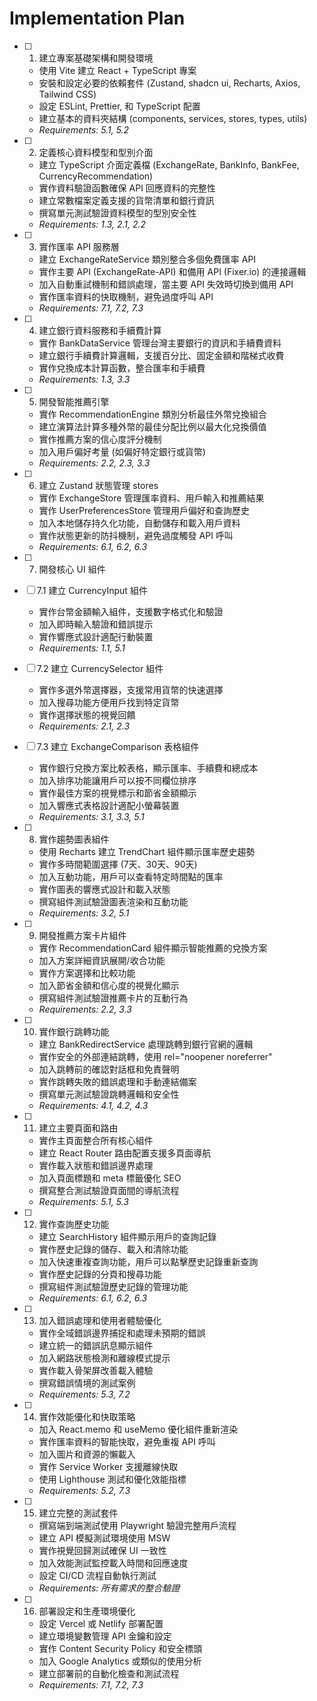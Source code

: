 # Implementation Plan

- [ ] 1. 建立專案基礎架構和開發環境
  - 使用 Vite 建立 React + TypeScript 專案
  - 安裝和設定必要的依賴套件 (Zustand, shadcn ui, Recharts, Axios, Tailwind CSS)
  - 設定 ESLint, Prettier, 和 TypeScript 配置
  - 建立基本的資料夾結構 (components, services, stores, types, utils)
  - _Requirements: 5.1, 5.2_

- [ ] 2. 定義核心資料模型和型別介面
  - 建立 TypeScript 介面定義檔 (ExchangeRate, BankInfo, BankFee, CurrencyRecommendation)
  - 實作資料驗證函數確保 API 回應資料的完整性
  - 建立常數檔案定義支援的貨幣清單和銀行資訊
  - 撰寫單元測試驗證資料模型的型別安全性
  - _Requirements: 1.3, 2.1, 2.2_

- [ ] 3. 實作匯率 API 服務層
  - 建立 ExchangeRateService 類別整合多個免費匯率 API
  - 實作主要 API (ExchangeRate-API) 和備用 API (Fixer.io) 的連接邏輯
  - 加入自動重試機制和錯誤處理，當主要 API 失效時切換到備用 API
  - 實作匯率資料的快取機制，避免過度呼叫 API
  - _Requirements: 7.1, 7.2, 7.3_

- [ ] 4. 建立銀行資料服務和手續費計算
  - 實作 BankDataService 管理台灣主要銀行的資訊和手續費資料
  - 建立銀行手續費計算邏輯，支援百分比、固定金額和階梯式收費
  - 實作兌換成本計算函數，整合匯率和手續費
  - _Requirements: 1.3, 3.3_

- [ ] 5. 開發智能推薦引擎
  - 實作 RecommendationEngine 類別分析最佳外幣兌換組合
  - 建立演算法計算多種外幣的最佳分配比例以最大化兌換價值
  - 實作推薦方案的信心度評分機制
  - 加入用戶偏好考量 (如偏好特定銀行或貨幣)
  - _Requirements: 2.2, 2.3, 3.3_

- [ ] 6. 建立 Zustand 狀態管理 stores
  - 實作 ExchangeStore 管理匯率資料、用戶輸入和推薦結果
  - 實作 UserPreferencesStore 管理用戶偏好和查詢歷史
  - 加入本地儲存持久化功能，自動儲存和載入用戶資料
  - 實作狀態更新的防抖機制，避免過度觸發 API 呼叫
  - _Requirements: 6.1, 6.2, 6.3_

- [ ] 7. 開發核心 UI 組件
- [ ] 7.1 建立 CurrencyInput 組件
  - 實作台幣金額輸入組件，支援數字格式化和驗證
  - 加入即時輸入驗證和錯誤提示
  - 實作響應式設計適配行動裝置
  - _Requirements: 1.1, 5.1_

- [ ] 7.2 建立 CurrencySelector 組件
  - 實作多選外幣選擇器，支援常用貨幣的快速選擇
  - 加入搜尋功能方便用戶找到特定貨幣
  - 實作選擇狀態的視覺回饋
  - _Requirements: 2.1, 2.3_

- [ ] 7.3 建立 ExchangeComparison 表格組件
  - 實作銀行兌換方案比較表格，顯示匯率、手續費和總成本
  - 加入排序功能讓用戶可以按不同欄位排序
  - 實作最佳方案的視覺標示和節省金額顯示
  - 加入響應式表格設計適配小螢幕裝置
  - _Requirements: 3.1, 3.3, 5.1_

- [ ] 8. 實作趨勢圖表組件
  - 使用 Recharts 建立 TrendChart 組件顯示匯率歷史趨勢
  - 實作多時間範圍選擇 (7天、30天、90天)
  - 加入互動功能，用戶可以查看特定時間點的匯率
  - 實作圖表的響應式設計和載入狀態
  - 撰寫組件測試驗證圖表渲染和互動功能
  - _Requirements: 3.2, 5.1_

- [ ] 9. 開發推薦方案卡片組件
  - 實作 RecommendationCard 組件顯示智能推薦的兌換方案
  - 加入方案詳細資訊展開/收合功能
  - 實作方案選擇和比較功能
  - 加入節省金額和信心度的視覺化顯示
  - 撰寫組件測試驗證推薦卡片的互動行為
  - _Requirements: 2.2, 3.3_

- [ ] 10. 實作銀行跳轉功能
  - 建立 BankRedirectService 處理跳轉到銀行官網的邏輯
  - 實作安全的外部連結跳轉，使用 rel="noopener noreferrer"
  - 加入跳轉前的確認對話框和免責聲明
  - 實作跳轉失敗的錯誤處理和手動連結備案
  - 撰寫單元測試驗證跳轉邏輯和安全性
  - _Requirements: 4.1, 4.2, 4.3_

- [ ] 11. 建立主要頁面和路由
  - 實作主頁面整合所有核心組件
  - 建立 React Router 路由配置支援多頁面導航
  - 實作載入狀態和錯誤邊界處理
  - 加入頁面標題和 meta 標籤優化 SEO
  - 撰寫整合測試驗證頁面間的導航流程
  - _Requirements: 5.1, 5.3_

- [ ] 12. 實作查詢歷史功能
  - 建立 SearchHistory 組件顯示用戶的查詢記錄
  - 實作歷史記錄的儲存、載入和清除功能
  - 加入快速重複查詢功能，用戶可以點擊歷史記錄重新查詢
  - 實作歷史記錄的分頁和搜尋功能
  - 撰寫組件測試驗證歷史記錄的管理功能
  - _Requirements: 6.1, 6.2, 6.3_

- [ ] 13. 加入錯誤處理和使用者體驗優化
  - 實作全域錯誤邊界捕捉和處理未預期的錯誤
  - 建立統一的錯誤訊息顯示組件
  - 加入網路狀態檢測和離線模式提示
  - 實作載入骨架屏改善載入體驗
  - 撰寫錯誤情境的測試案例
  - _Requirements: 5.3, 7.2_

- [ ] 14. 實作效能優化和快取策略
  - 加入 React.memo 和 useMemo 優化組件重新渲染
  - 實作匯率資料的智能快取，避免重複 API 呼叫
  - 加入圖片和資源的懶載入
  - 實作 Service Worker 支援離線快取
  - 使用 Lighthouse 測試和優化效能指標
  - _Requirements: 5.2, 7.3_

- [ ] 15. 建立完整的測試套件
  - 撰寫端到端測試使用 Playwright 驗證完整用戶流程
  - 建立 API 模擬測試環境使用 MSW
  - 實作視覺回歸測試確保 UI 一致性
  - 加入效能測試監控載入時間和回應速度
  - 設定 CI/CD 流程自動執行測試
  - _Requirements: 所有需求的整合驗證_

- [ ] 16. 部署設定和生產環境優化
  - 設定 Vercel 或 Netlify 部署配置
  - 建立環境變數管理 API 金鑰和設定
  - 實作 Content Security Policy 和安全標頭
  - 加入 Google Analytics 或類似的使用分析
  - 建立部署前的自動化檢查和測試流程
  - _Requirements: 7.1, 7.2, 7.3_
